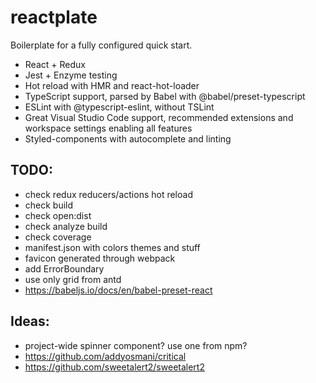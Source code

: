 # reactplate

Boilerplate for a fully configured quick start.

-   React + Redux
-   Jest + Enzyme testing
-   Hot reload with HMR and react-hot-loader
-   TypeScript support, parsed by Babel with @babel/preset-typescript
-   ESLint with @typescript-eslint, without TSLint
-   Great Visual Studio Code support, recommended extensions and workspace settings enabling all features
-   Styled-components with autocomplete and linting

## TODO:

-   check redux reducers/actions hot reload
-   check build
-   check open:dist
-   check analyze build
-   check coverage
-   manifest.json with colors themes and stuff
-   favicon generated through webpack
-   add ErrorBoundary
-   use only grid from antd
-   https://babeljs.io/docs/en/babel-preset-react

## Ideas:

-   project-wide spinner component? use one from npm?
-   https://github.com/addyosmani/critical
-   https://github.com/sweetalert2/sweetalert2
